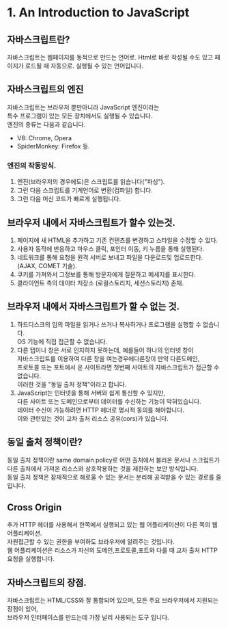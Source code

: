 # 1. An Introduction to JavaScript  
## 자바스크립트란?  
자바스크립트는 웹페이지를 동적으로 만드는 언어로. 
Html로 바로 작성될 수도 있고 페이지가 로드될 때 자동으로. 
실행될 수 있는 언어입니다.  

## 자바스크립트의 엔진     
자바스크립트는 브라우저 뿐만아니라 JavaScript 엔진이라는    
특수 프로그램이 있는 모든 장치에서도 실행될 수 있습니다.  
엔진의 종류는 다음과 같습니다.  
- V8: Chrome, Opera  
- SpiderMonkey: Firefox 등.   
### 엔진의 작동방식. 
1. 엔진(브라우저의 경우에도)은 스크립트를 읽습니다("파싱"). 
2. 그런 다음 스크립트를 기계언어로 변환(컴파일) 합니다.  
3. 그런 다음 머신 코드가 빠르게 실행됩니다.  
## 브라우저 내에서 자바스크립트가 할수 있는것.  
1. 페이지에 새 HTML을 추가하고 기존 컨텐츠를 변경하고 스타일을 수정할 수 있다.  
2. 사용자 동작에 반응하고 마우스 클릭, 포인터 이동, 키 누름을 통해 실행된다.  
3. 네트워크를 통해 요청을 원격 서버로 보내고 파일을 다운로드및 업로드한다.(AJAX, COMET 기술). 
4. 쿠키를 가져와서 그정보를 통해 방문자에게 질문하고 메세지를 표시한다.  
5. 클라이언트 측의 데이터 저장소 (로컬스토리지, 세션스토리지) 존재. 

## 브라우저 내에서 자바스크립트가 할 수 없는 것.  
1. 하드디스크의 임의 파일을 읽거나 쓰거나 복사하거나 프로그램을 실행할 수 없습니다.   
OS 기능에 직접 접근할 수 없습니다.  
2. 다른 탭이나 창은 서로 인지하지 못하는데, 예를들어 하나의 인터넷 창이  
자바스크립트를 이용하여 다른 창을 여는경우에다른창이 만약 다른도메인,   
프로토콜 또는 포트에서 온 사이트라면 첫번째 사이트의 자바스크립트가 접근할 수 없습니다.  
이러한 것을 "동일 출처 정책"이라고 합니다.  
3. JavaScript는 인터넷을 통해 서버와 쉽게 통신할 수 있지만,  
다른 사이트 또는 도메인으로부터 데이터를 수신하는 기능이 막혀있습니다.  
데이터 수신이 가능하려면 HTTP 헤더로 명시적 동의를 해야합니다.  
이와 관련있는 것이 교차 출처 리소스 공유(cors)가 있습니다.  
## 동일 출처 정책이란?  
동일 출처 정책이란 same domain policy로 어떤 출처에서 불러온 문서나 스크립트가  
다른 출처에서 가져온 리소스와 상호작용하는 것을 제한하는 보안 방식입니다.  
동일 출처 정책은 잠재적으로 해로울 수 있는 문서는 분리해 공격받을 수 있는 경로를 줄입니다.  
## Cross Origin  
추가 HTTP 헤더를 사용해서 한쪽에서 실행되고 있는 웹 어플리케이션이 다른 쪽의 웹 어플리케이션.  
자원접근할 수 있는 권한을 부여하도 브라우저에 알려주는 것입니다.  
웹 어플리케이션은 리소스가 자신의 도메인,프로토콜,포트와 다를 때 교차 출처 HTTP 요청을 실행합니다.  
## 자바스크립트의 장점. 
자바스크립트는 HTML/CSS와 잘 통합되어 있으며, 모든 주요 브라우저에서 지원되는 장점이 있어,  
브라우저 인터페이스를 만드는데 가장 널리 사용되는 도구 입니다.  

